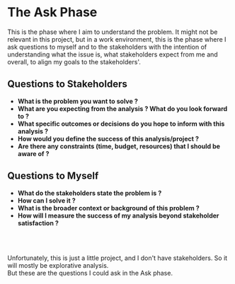 # The Ask Phase

This is the phase where I aim to understand the problem. 
It might not be relevant in this project, but in a work environment, this is the phase where I ask questions to myself and to the stakeholders with the intention of understanding what the issue is, what stakeholders expect from me and overall,
to align my goals to the stakeholders'.

## Questions to Stakeholders

- **What is the problem you want to solve ?**
- **What are you expecting from the analysis ? What do you look forward to ?**
- **What specific outcomes or decisions do you hope to inform with this analysis ?**
- **How would you define the success of this analysis/project ?**
- **Are there any constraints (time, budget, resources) that I should be aware of ?**

## Questions to Myself

- **What do the stakeholders state the problem is ?**
- **How can I solve it ?**
- **What is the broader context or background of this problem ?**
- **How will I measure the success of my analysis beyond stakeholder satisfaction ?**

<br>
<br>
 
Unfortunately, this is just a little project, and I don't have stakeholders. So it will mostly be explorative analysis.   
But these are the questions I could ask in the Ask phase.
